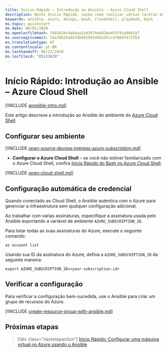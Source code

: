 ```yaml
---
title: Início Rápido – Introdução ao Ansible – Azure Cloud Shell
description: Neste Início Rápido, saiba como realizar várias tarefas do Ansible com o Bash no Azure Cloud Shell
keywords: ansible, azure, devops, bash, cloudshell, playbook, bash
ms.topic: quickstart
ms.date: 06/01/2020
ms.openlocfilehash: f48342dc9abdaa1a93979a6026e453f41e0043a7
ms.sourcegitcommit: 7da78b35a847db9929554962dfcc47860f472fb9
ms.translationtype: HT
ms.contentlocale: pt-BR
ms.lasthandoff: 06/22/2020
ms.locfileid: "85133629"
---
```

# <a name="quickstart-getting-started-with-ansible---azure-cloud-shell"></a>Início Rápido: Introdução ao Ansible – Azure Cloud Shell

[!INCLUDE [annsible-intro.md](includes/ansible-intro.md)]

Este artigo descreve a introdução ao Ansible do ambiente do [Azure Cloud Shell](/azure/cloud-shell/overview).

## <a name="configure-your-environment"></a>Configurar seu ambiente

[!INCLUDE [open-source-devops-prereqs-azure-subscription.md](../includes/open-source-devops-prereqs-azure-subscription.md)]
- **Configurar o Azure Cloud Shell** – se você não estiver familiarizado com o Azure Cloud Shell, confira [Início Rápido do Bash no Azure Cloud Shell](https://docs.microsoft.com/azure/cloud-shell/quickstart).

[!INCLUDE [open-cloud-shell.md](../includes/open-cloud-shell.md)]

## <a name="automatic-credential-configuration"></a>Configuração automática de credencial

Quando conectado ao Cloud Shell, o Ansible autentica com o Azure para gerenciar a infraestrutura sem qualquer configuração adicional. 

Ao trabalhar com várias assinaturas, especifique a assinatura usada pelo Ansible exportando a variável de ambiente `AZURE_SUBSCRIPTION_ID`. 

Para listar todas as suas assinaturas do Azure, execute o seguinte comando:

```azurecli-interactive
az account list
```

Usando sua ID da assinatura do Azure, defina a `AZURE_SUBSCRIPTION_ID` da seguinte maneira:

```console
export AZURE_SUBSCRIPTION_ID=<your-subscription-id>
```

## <a name="verify-the-configuration"></a>Verificar a configuração
Para verificar a configuração bem-sucedida, use o Ansible para criar um grupo de recursos do Azure.

[!INCLUDE [create-resource-group-with-ansible.md](includes/ansible-snippet-create-resource-group.md)]

## <a name="next-steps"></a>Próximas etapas

> [!div class="nextstepaction"] 
> [Início Rápido: Configurar uma máquina virtual no Azure usando o Ansible](./vm-configure.md)
